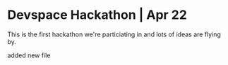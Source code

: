 
# Devspace Hackathon | Apr 22

This is the first hackathon we're particiating in and lots of ideas are flying by.

added new file